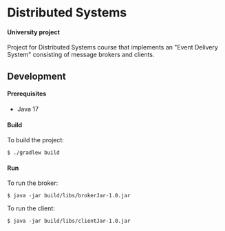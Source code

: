 # Distributed Systems

#### University project

Project for Distributed Systems course that implements an "Event Delivery System" consisting of message brokers and clients.

## Development

#### Prerequisites

- Java 17

#### Build

To build the project:

```$ ./gradlew build```

#### Run

To run the broker:

```$ java -jar build/libs/brokerJar-1.0.jar  ```

To run the client:

```$ java -jar build/libs/clientJar-1.0.jar  ```

